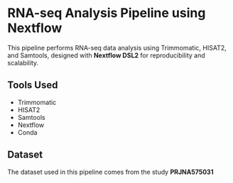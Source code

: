 # RNA-seq Analysis Pipeline using Nextflow
This pipeline performs RNA-seq data analysis using Trimmomatic, HISAT2, and Samtools, designed with **Nextflow DSL2** for reproducibility and scalability.

## Tools Used 
- Trimmomatic
- HISAT2
- Samtools
- Nextflow
- Conda

##  Dataset
The dataset used in this pipeline comes from the study **PRJNA575031**
